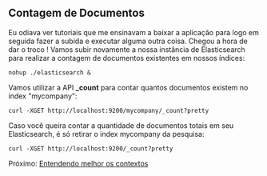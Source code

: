 ## Contagem de Documentos

Eu odiava ver tutoriais que me ensinavam a baixar a aplicação para logo em seguida fazer a subida e executar alguma outra coisa. Chegou a hora de dar o troco ! Vamos subir novamente a nossa instância de Elasticsearch para realizar a contagem de documentos existentes em nossos índices:

```
nohup ./elasticsearch &
```

Vamos utilizar a API **_count** para contar quantos documentos existem no index "mycompany":

```
curl -XGET http://localhost:9200/mycompany/_count?pretty
```

Caso você queira contar a quantidade de documentos totais em seu Elasticsearch, é só retirar o index mycompany da pesquisa:

```
curl -XGET http://localhost:9200/_count?pretty
```

Próximo: [Entendendo melhor os contextos](/pages/contexts.md)
